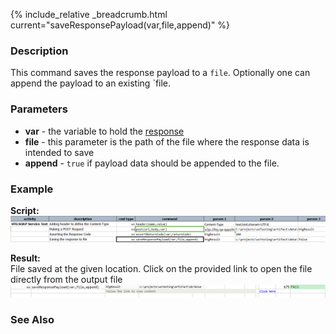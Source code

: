 {% include_relative _breadcrumb.html current="saveResponsePayload(var,file,append)" %}


### Description
This command saves the response payload to a `file`.  Optionally one can append the payload to an existing `file.


### Parameters
- **var** \- the variable to hold the [response](index.html#http-response)
- **file** \- this parameter is the path of the file where the response data is intended to save
- **append** \- `true` if payload data should be appended to the file.


### Example
**Script:**<br/>
![](image/saveResponsePayLoad_01.png)

**Result:**<br/>
File saved at the given location. Click on the provided link to open the file directly from the output file
![](image/saveResponsePayLoad_02.png)


### See Also

